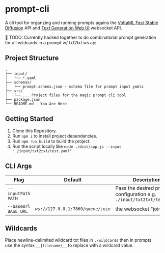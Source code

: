 # prompt-cli
A cli tool for organzing and running prompts agains the [VoltaML Fast Stable Diffusion](https://github.com/VoltaML/voltaML-fast-stable-diffusion) API and [Text Generation Web UI](https://github.com/oobabooga/text-generation-webui) websocket API.

🚧 TODO: Currently hacked together to do combinatorial prompt generation for all wildcards in a prompt w/ txt2txt ws api.

## Project Structure
```
.
├── input/
│   └── *.yaml
├── schemas/
│   └── prompt.schema.json - schema file for prompt input yamls
├── src/
│   └── ... Project files for the magic prompt cli tool
├── package.json
└── README.md - You Are Here
```

## Getting Started

1. Clone this Repository.
2. Run `npm i` to install project dependencies.
3. Run `npm run build` to build the project.
4. Run the script locally like `node ./dist/app.js --input "./input/txt2txt/test.yaml"`

## CLI Args

| Flag                                                        | Default                          | Description |
|-------------------------------------------------------------|----------------------------------|-------------|
| `--inputPath PATH`                                                  |                                  | Pass the desired prompt configuration e.g. `./input/txt2txt/test.yaml` |
| `--baseUrl BASE_URL`                                        | `ws://127.0.0.1:7860/queue/join` | the websocket "join" URL |

## Wildcards

Place newline-delimited wildcard txt files in `./wildcards` then in prompts use the syntax `__{filename}__` to replace with a wildcard value.